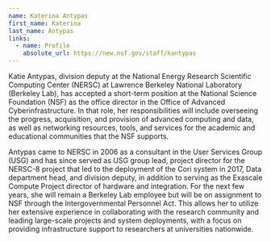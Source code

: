 ```yaml
---
name: Katerina Antypas
first_name: Katerina
last_name: Antypas
links:
  - name: Profile
    absolute_url: https://new.nsf.gov/staff/kantypas
---
```

Katie Antypas, division deputy at the National Energy Research Scientific Computing Center (NERSC) at Lawrence Berkeley National Laboratory (Berkeley Lab), has accepted a short-term position at the National Science Foundation (NSF) as the office director in the Office of Advanced Cyberinfrastructure. In that role, her responsibilities will include overseeing the progress, acquisition, and provision of advanced computing and data, as well as networking resources, tools, and services for the academic and educational communities that the NSF supports.

Antypas came to NERSC in 2006 as a consultant in the User Services Group (USG) and has since served as USG group lead, project director for the NERSC-8 project that led to the deployment of the Cori system in 2017, Data department head, and division deputy, in addition to serving as the Exascale Compute Project director of hardware and integration. For the next few years, she will remain a Berkeley Lab employee but will be on assignment to NSF through the Intergovernmental Personnel Act. This allows her to utilize her extensive experience in collaborating with the research community and leading large-scale projects and system deployments, with a focus on providing infrastructure support to researchers at universities nationwide.
